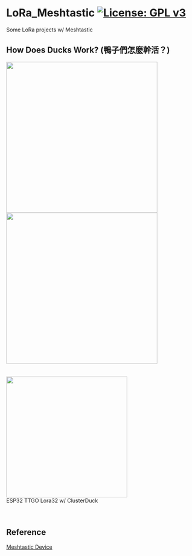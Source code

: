 # LoRa_Meshtastic [![License: GPL v3](https://img.shields.io/badge/License-GPLv3-blue.svg)](https://www.gnu.org/licenses/gpl-3.0)<br>
Some LoRa projects w/ Meshtastic

## How Does Ducks Work? (鴨子們怎麼幹活？)<br>
<img src="pic/HowDoesDucksWork.jpg" width=400/> <img src="pic/2022DaKao1500Drones.png" width=400/>
<br>
<br><br>
<img src="pic/MamaDuck_TTGO-LoRa32.png" width=320/> <br>
ESP32 TTGO Lora32 w/ ClusterDuck <br>
<br><br>

## Reference
[Meshtastic Device](https://github.com/meshtastic/Meshtastic-device)
